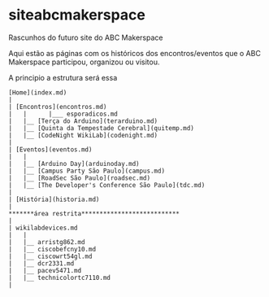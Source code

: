 # siteabcmakerspace
Rascunhos do futuro site do ABC Makerspace

Aqui estão as páginas com os históricos dos encontros/eventos que o ABC Makerspace participou, organizou ou visitou.

A principio a estrutura será essa

```
[Home](index.md)
|
| [Encontros](encontros.md)
|   |      |___ esporadicos.md
|   |__ [Terça do Arduino](terarduino.md)
|   |__ [Quinta da Tempestade Cerebral](quitemp.md)
|   |__ [CodeNight WikiLab](codenight.md) 
|   
| [Eventos](eventos.md)
|   |
|   |__ [Arduino Day](arduinoday.md) 
|   |__ [Campus Party São Paulo](campus.md)
|   |__ [RoadSec São Paulo](roadsec.md)
|   |__ [The Developer's Conference São Paulo](tdc.md)
|
| [História](historia.md)
|
*******área restrita***************************
|    
| wikilabdevices.md
|   |
|   |__ arristg862.md
|   |__ ciscobefcny10.md
|   |__ ciscowrt54gl.md
|   |__ dcr2331.md
|   |__ pacev5471.md
|   |__ technicolortc7110.md
|

```
